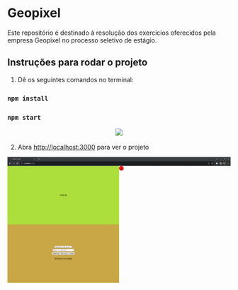 # Geopixel

Este repositório é destinado à resolução dos exercícios oferecidos pela empresa Geopixel no processo seletivo de estágio.

## Instruções para rodar o projeto

1. Dê os seguintes comandos no terminal:

### `npm install`

### `npm start`

<p align="center"> <img src="/readme/gif1.gif"/></p>

2. Abra [http://localhost:3000](http://localhost:3000) para ver o projeto

<p align="center"> <img src="/readme/gif2.gif"/></p>
